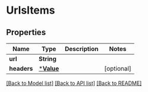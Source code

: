 # UrlsItems

## Properties
Name | Type | Description | Notes
------------ | ------------- | ------------- | -------------
**url** | **String** |  | 
**headers** | [***Value**](.md) |  | [optional] 

[[Back to Model list]](../README.md#documentation-for-models) [[Back to API list]](../README.md#documentation-for-api-endpoints) [[Back to README]](../README.md)


